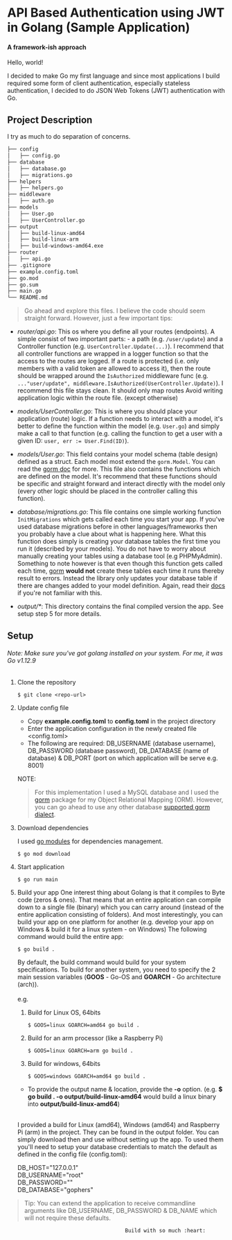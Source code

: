 # API Based Authentication using JWT in Golang (Sample Application) 
#### A framework-ish approach

Hello, world!

I decided to make Go my first language and since most applications I build required some form of client authentication, especially stateless authentication, I decided to do JSON Web Tokens (JWT) authentication with Go. 

## Project Description
I try as much to do separation of concerns. 
```bash
├── config
│   ├── config.go
├── database
│   ├── database.go
│   ├── migrations.go
├── helpers
│   ├── helpers.go
├── middleware
│   ├── auth.go
├── models
│   ├── User.go
│   ├── UserController.go
├── output
│   ├── build-linux-amd64
│   ├── build-linux-arm
│   ├── build-windows-amd64.exe
├── router
│   ├── api.go
├── .gitignore
├── example.config.toml
├── go.mod
├── go.sum
├── main.go
└── README.md
```
> Go ahead and explore this files. I believe the code should seem straight forward. However, just a few important tips:
- *_router/api.go_*: This os where you define all your routes (endpoints). A simple consist of two important parts: - a path (e.g. `/user/update`) and a Controller function (e.g. `UserController.Update(...)`). I recommend that all controller functions are wrapped in a logger function so that the access to the routes are logged. If a route is protected (i.e. only members with a valid token are allowed to access it), then the route should be wrapped around the `IsAuthorized` middleware func (e.g. `..."user/update", middleware.IsAuthorized(UserController.Update)`). I recommend this file stays clean. It should only map routes Avoid writing application logic within the route file. (except otherwise)
- *_models/UserController.go_*: This is where you should place your application (route) logic. If a function needs to interact with a model, it's better to define the function within the model (e.g. `User.go`) and simply make a call to that function (e.g. calling the function to get a user with a given ID: `user, err := User.Find(ID)`).

- *_models/User.go_*: This field contains your model schema (table design) defined as a struct. Each model most extend the `gorm.Model`. You can read the [gorm doc](https://gorm.io/docs/models.html) for more. This file also contains the functions which are defined on the model. It's recommend that these functions should be specific and straight forward and interact directly with the model only (every other logic should be placed in the controller calling this function).

- *_database/migrations.go_*: This file contains one simple working function `InitMigrations` which gets called each time you start your app. If you've used database migrations before in other languages/frameworks then you probably have a clue about what is happening here. What this function does simply is creating your database tables the first time you run it (described by your models). You do not have to worry about manually creating your tables using a database tool (e.g PHPMyAdmin). Something to note however is that even though this function gets called each time, [gorm](https://gorm.io/docs/migration.html) **would not** create these tables each time it runs thereby result to errors. Instead the library only updates your database table if there are changes added to your model definition. Again, read their [docs](https://gorm.io/docs/migration.html) if you're not familiar with this.

- *_output/\*_*: This directory contains the final compiled version the app. See setup step 5 for more details. 

## Setup
###### Note: Make sure you've got golang installed on your system. For me, it was Go v1.12.9
1. Clone the repository

    ```shell script
    $ git clone <repo-url>
    ```
 2. Update config file
    - Copy **example.config.toml** to **config.toml** in the project directory
    - Enter the application configuration in the newly created file <config.toml>
    - The following are required: DB_USERNAME (database username), DB_PASSWORD (database password), DB_DATABASE (name of database) & DB_PORT (port on which application will be serve e.g. 8001)
     
     NOTE: 
     > For this implementation  I used a  MySQL database and I used the [gorm](https://gorm.io) package for my Object Relational Mapping (ORM).  However, you can go ahead to use any other database  [supported gorm dialect](https://gorm.io/docs/dialects.html).
 
 3. Download dependencies
    
    I used [go modules](https://blog.golang.org/using-go-modules) for dependencies management.
    ```shell script
    $ go mod download
    ```
 4. Start application
    ```shell script
    $ go run main
    ```
 5. Build your app
    One interest thing about Golang is that it compiles to Byte code (zeros & ones). That means that an entire application can compile down to a single file (binary) which you can carry around (instead of the entire application consisting of folders). And most interestingly, you can build your app on one platform for another (e.g. develop your app on Windows & build it for a linux system - on Windows)
    The following command would build the entire app:
    ```shell script
    $ go build .
    ```
    By default, the build command would build for your system specifications. To build for another system, you need to specify the 2 main session variables (**GOOS** - Go-OS and **GOARCH** - Go architecture (arch)). <br/><br/>
    e.g. 
    1. Build for Linux OS, 64bits
        ```shell script
        $ GOOS=linux GOARCH=amd64 go build .
        ```
    2. Build for an arm processor (like a Raspberry Pi)
        ```shell script
        $ GOOS=linux GOARCH=arm go build .
        ```
    3. Build for windows, 64bits
        ```shell script
        $ GOOS=windows GOARCH=amd64 go build .
        ```
     - To provide the output name & location, provide the **-o** option. (e.g. **$ go build . -o output/build-linux-amd64** would build a linux binary into **output/build-linux-amd64**)
     
    <br/>
    
    I provided a build for Linux (amd64), Windows (amd64) and Raspberry Pi (arm) in the project. They can be found in the output folder. You can simply download then and use without setting up the app. To used them you'll need to setup your database credentials to match the default as defined in the config file (config.toml):
    
    DB_HOST="127.0.0.1" <br/>
    DB_USERNAME="root" <br/>
    DB_PASSWORD="" <br/>
    DB_DATABASE="gophers" <br/>
 > Tip: You can extend the application to receive commandline arguments like DB_USERNAME, DB_PASSWORD & DB_NAME which will not require these defaults.
    
                                          Build with so much :heart:                                       